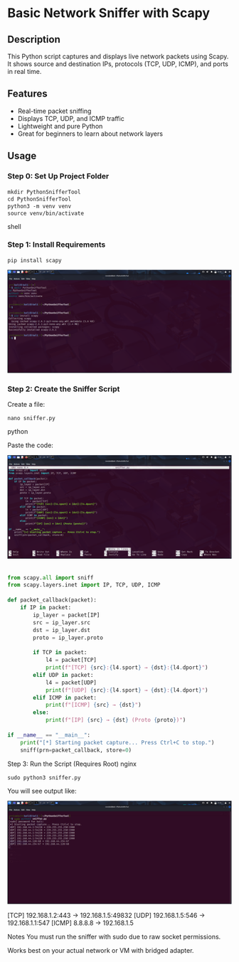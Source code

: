 # Basic Network Sniffer with Scapy

## Description

This Python script captures and displays live network packets using Scapy. It shows source and destination IPs, protocols (TCP, UDP, ICMP), and ports in real time.

## Features

- Real-time packet sniffing
- Displays TCP, UDP, and ICMP traffic
- Lightweight and pure Python
- Great for beginners to learn about network layers

## Usage

### Step 0: Set Up Project Folder
```
mkdir PythonSnifferTool
cd PythonSnifferTool
python3 -m venv venv
source venv/bin/activate
```
shell

### Step 1: Install Requirements
```
pip install scapy
```
![Step 0 Screenshot](https://raw.githubusercontent.com/mchyasn/cyber-Projs-beginner-to-advanced/main/PythonSnifferTool/screenshots/step0.png)

### Step 2: Create the Sniffer Script

Create a file:
```
nano sniffer.py
```
python

Paste the code:

![Step 1 Screenshot](https://raw.githubusercontent.com/mchyasn/cyber-Projs-beginner-to-advanced/main/PythonSnifferTool/screenshots/step1.png)


```python

from scapy.all import sniff
from scapy.layers.inet import IP, TCP, UDP, ICMP

def packet_callback(packet):
    if IP in packet:
        ip_layer = packet[IP]
        src = ip_layer.src
        dst = ip_layer.dst
        proto = ip_layer.proto

        if TCP in packet:
            l4 = packet[TCP]
            print(f"[TCP] {src}:{l4.sport} → {dst}:{l4.dport}")
        elif UDP in packet:
            l4 = packet[UDP]
            print(f"[UDP] {src}:{l4.sport} → {dst}:{l4.dport}")
        elif ICMP in packet:
            print(f"[ICMP] {src} → {dst}")
        else:
            print(f"[IP] {src} → {dst} (Proto {proto})")

if __name__ == "__main__":
    print("[*] Starting packet capture... Press Ctrl+C to stop.")
    sniff(prn=packet_callback, store=0)
```

Step 3: Run the Script (Requires Root)
nginx
```
sudo python3 sniffer.py
```
You will see output like:

![Step 3](https://raw.githubusercontent.com/mchyasn/cyber-Projs-beginner-to-advanced/main/PythonSnifferTool/screenshots/step3.png)


[TCP] 192.168.1.2:443 → 192.168.1.5:49832
[UDP] 192.168.1.5:546 → 192.168.1.1:547
[ICMP] 8.8.8.8 → 192.168.1.5


Notes
You must run the sniffer with sudo due to raw socket permissions.

Works best on your actual network or VM with bridged adapter.
